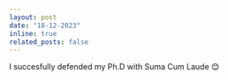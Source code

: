 ```yaml
---
layout: post
date: "18-12-2023"
inline: true
related_posts: false
---
```


I succesfully defended my Ph.D with Suma Cum Laude :blush:
